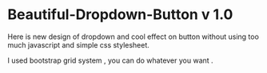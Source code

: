 # Beautiful-Dropdown-Button v 1.0

Here is new design of dropdown and cool effect on button without using too much javascript and simple css stylesheet.

I used bootstrap grid system , you can do whatever you want .


